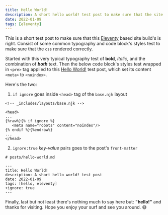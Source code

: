 ```yaml
---
title: Hello World!
description: A short hello world! test post to make sure that the site build's is right.
date: 2022-01-09
tags: [eleventy]
---
```

This is a short test post to make sure that this [Eleventy](https://www.11ty.dev/) based site build's is right. Consist of some common typography and code block's styles test to make sure that the `css` rendered correctly.

Started with this very typical typography test of **bold**, _italic_, and the combination of **_both_** text. Then the below code block's styles test wrapped in `<pre>` tag applied to this [Hello World!](#) test post, which set its content `<meta>` to `<noindex>`.

Here's the two:

1. `if ignore` goes inside `<head>` tag of the `base.njk` layout

```html/4-6
<!-- _includes/layouts/base.njk -->

<head>
...
{%raw%}{% if ignore %}
   <meta name="robots" content="noindex"/>
{% endif %}{%endraw%}
...
</head>
```

2. `ignore:true` _key-value_ pairs goes to the post's `front-matter`

```diff-yml
# posts/hello-world.md

---
title: Hello World!
description: A short hello world! test post
date: 2022-01-09
tags: [hello, eleventy]
+ignore: true
---
```
Finally, last but not least there's nothing much to say here but: **"hello!"** and thanks for visiting. Hope you enjoy your surf and see you around. &#128517;
